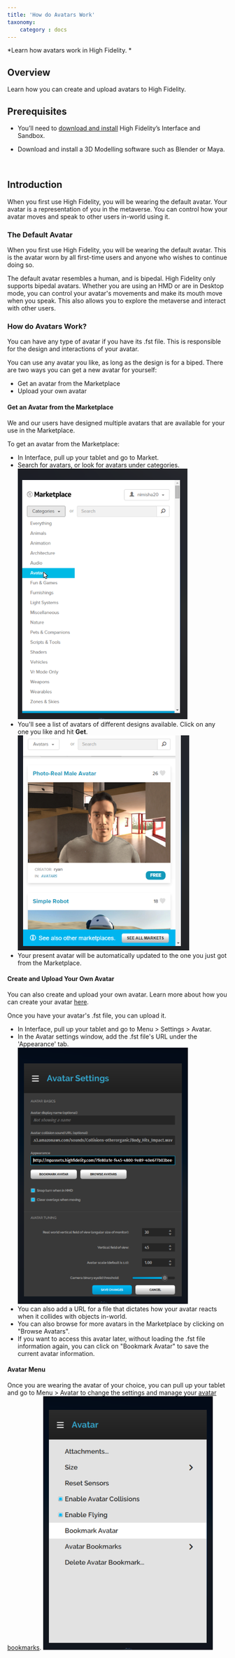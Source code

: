 ```yaml
---
title: 'How do Avatars Work'
taxonomy:
	category : docs
---
```

*Learn how avatars work in High Fidelity. *

## Overview

Learn how you can create and upload avatars to High Fidelity. 


## Prerequisites

* You’ll need to [download and install](https://highfidelity.com/download) High Fidelity’s Interface and Sandbox. 
* Download and install a 3D Modelling software such as Blender or Maya. 

  ​


## Introduction

When you first use High Fidelity, you will be wearing the default avatar. Your avatar is a representation of you in the metaverse. You can control how your avatar moves and speak to other users in-world using it. 



### The Default Avatar

When you first use High Fidelity, you will be wearing the default avatar. This is the avatar worn by all first-time users and anyone who wishes to continue doing so. 

The default avatar resembles a human, and is bipedal. High Fidelity only supports bipedal avatars. Whether you are using an HMD or are in Desktop mode, you can control your avatar's movements and make its mouth move when you speak. This also allows you to explore the metaverse and interact with other users. 



### How do Avatars Work?

You can have any type of avatar if you have its .fst file. This is responsible for the design and interactions of your avatar. 

You can use any avatar you like, as long as the design is for a biped. There are two ways you can get a new avatar for yourself:

* Get an avatar from the Marketplace
* Upload your own avatar



#### Get an Avatar from the Marketplace 

We and our users have designed multiple avatars that are available for your use in the Marketplace. 

To get an avatar from the Marketplace:

* In Interface, pull up your tablet and go to Market. 
* Search for avatars, or look for avatars under categories. ![](market-avatar.PNG)
* You'll see a list of avatars of different designs available. Click on any one you like and hit **Get**. ![](avatars.PNG)
* Your present avatar will be automatically updated to the one you just got from the Marketplace. 



#### Create and Upload Your Own Avatar

You can also create and upload your own avatar. Learn more about how you can create your avatar [here](../create-avatars).

Once you have your avatar's .fst file, you can upload it. 

* In Interface, pull up your tablet and go to Menu > Settings > Avatar. 
* In the Avatar settings window, add the .fst file's URL under the 'Appearance' tab.  ![](avatar-settings.PNG)
* You can also add a URL for a file that dictates how your avatar reacts when it collides with objects in-world. 
* You can also browse for more avatars in the Marketplace by clicking on "Browse Avatars".
* If you want to access this avatar later, without loading the .fst file information again, you can click on "Bookmark Avatar" to save the current avatar information.



#### Avatar Menu

Once you are wearing the avatar of your choice, you can pull up your tablet and go to Menu > Avatar to change the settings and manage your [avatar bookmarks](../../new-features/bookmark-avatar). ![](avatar-menu.PNG)